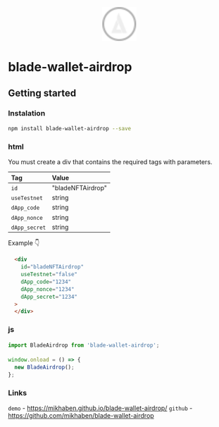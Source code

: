 <p></p>
<p align="center">
  <a href="https://www.bladewallet.io/" target="_blank">
    <img width="77px" src="./img/blade-logo.svg"/>
  </a>
</p>

# blade-wallet-airdrop

## Getting started

### Instalation

``` bash
npm install blade-wallet-airdrop --save
```

### html

You must create a div that contains the required tags with parameters.

| Tag           | Value |
|:--------------|:------------------|
| `id`          | "bladeNFTAirdrop" |
| `useTestnet`  | string            |
| `dApp_code`   | string            |
| `dApp_nonce`  | string            |
| `dApp_secret` | string            |

Example 👇

```html
  <div
    id="bladeNFTAirdrop"
    useTestnet="false"
    dApp_code="1234"
    dApp_nonce="1234"
    dApp_secret="1234"
  >
  </div>
```

### js

```javascript
import BladeAirdrop from 'blade-wallet-airdrop';

window.onload = () => {
  new BladeAirdrop();
};
```

### Links
`demo` - https://mikhaben.github.io/blade-wallet-airdrop/
`github` - https://github.com/mikhaben/blade-wallet-airdrop
